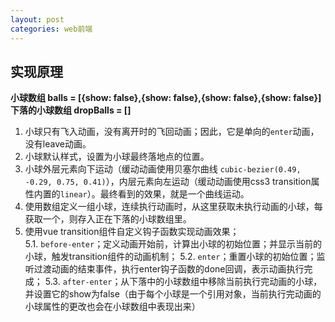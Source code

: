 ```yaml
---
layout: post
categories: web前端
---
```


## 实现原理
**小球数组 balls = [{show: false},{show: false},{show: false},{show: false}]    
下落的小球数组 dropBalls = []** 
1. 小球只有飞入动画，没有离开时的飞回动画；因此，它是单向的`enter`动画，没有leave动画。
2. 小球默认样式，设置为小球最终落地点的位置。 
3. 小球外层元素向下运动（缓动动画使用贝塞尔曲线 `cubic-bezier(0.49, -0.29, 0.75, 0.41)`），内层元素向左运动（缓动动画使用css3 transition属性内置的`linear`）。最终看到的效果，就是一个曲线运动。
4. 使用数组定义一组小球，连续执行动画时，从这里获取未执行动画的小球，每获取一个，则存入正在下落的小球数组里。
5. 使用vue transition组件自定义钩子函数实现动画效果；    
  5.1. `before-enter`；定义动画开始前，计算出小球的初始位置；并显示当前的小球，触发transition组件的动画机制；
  5.2. `enter`；重置小球的初始位置；监听过渡动画的结束事件，执行enter钩子函数的done回调，表示动画执行完成；
  5.3. `after-enter`；从下落中的小球数组中移除当前执行完动画的小球，并设置它的show为false（由于每个小球是一个引用对象，当前执行完动画的小球属性的更改也会在小球数组中表现出来）